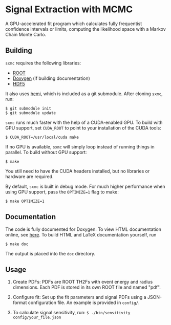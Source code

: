 Signal Extraction with MCMC
===========================
A GPU-accelerated fit program which calculates fully frequentist confidence
intervals or limits, computing the likelihood space with a Markov Chain
Monte Carlo.

Building
--------
`sxmc` requires the following libraries:

* [ROOT](http://root.cern.ch)
* [Doxygen](http://doxygen.org) (if building documentation)
* [HDF5](http://www.hdfgroup.org/HDF5/doc/index.html)

It also uses [hemi](https://github.com/harrism/hemi), which is included as a
git submodule. After cloning `sxmc`, run:

    $ git submodule init
    $ git submodule update

`sxmc` runs much faster with the help of a CUDA-enabled GPU. To build with GPU
support, set `CUDA_ROOT` to point to your installation of the CUDA tools:

    $ CUDA_ROOT=/usr/local/cuda make

If no GPU is available, `sxmc` will simply loop instead of running things in
parallel. To build without GPU support:

    $ make

You still need to have the CUDA headers installed, but no libraries or hardware
are required.

By default, `sxmc` is built in debug mode.  For much higher performance when
using GPU support, pass the `OPTIMIZE=1` flag to make:

    $ make OPTIMIZE=1

Documentation
-------------
The code is fully documented for Doxygen. To view HTML documentation online,
see [here](http://mastbaum.github.io/sxmc/doc/html). To build HTML and LaTeX
documentation yourself, run

    $ make doc

The output is placed into the `doc` directory.

Usage
-----
1. Create PDFs: PDFs are ROOT TH2Fs with event energy and radius dimensions.
   Each PDF is stored in its own ROOT file and named "pdf".

2. Configure fit: Set up the fit parameters and signal PDFs using a JSON-format
   configuration file. An example is provided in `config/`.

3. To calculate signal sensitivity, run:
   `$ ./bin/sensitivity config/your_file.json`

